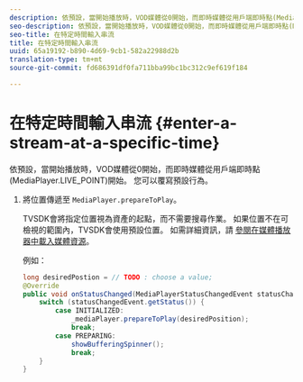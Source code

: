 ```yaml
---
description: 依預設，當開始播放時，VOD媒體從0開始，而即時媒體從用戶端即時點(MediaPlayer.LIVE_POINT)開始。 您可以覆寫預設行為。
seo-description: 依預設，當開始播放時，VOD媒體從0開始，而即時媒體從用戶端即時點(MediaPlayer.LIVE_POINT)開始。 您可以覆寫預設行為。
seo-title: 在特定時間輸入串流
title: 在特定時間輸入串流
uuid: 65a19192-b890-4d69-9cb1-582a22988d2b
translation-type: tm+mt
source-git-commit: fd686391df0fa711bba99bc1bc312c9ef619f184

---
```



# 在特定時間輸入串流 {#enter-a-stream-at-a-specific-time}

依預設，當開始播放時，VOD媒體從0開始，而即時媒體從用戶端即時點(MediaPlayer.LIVE_POINT)開始。 您可以覆寫預設行為。

1. 將位置傳遞至 `MediaPlayer.prepareToPlay`。

   TVSDK會將指定位置視為資產的起點，而不需要搜尋作業。 如果位置不在可檢視的範圍內，TVSDK會使用預設位置。 如需詳細資訊，請 [參閱在媒體播放器中載入媒體資源](../../../tvsdk-2.7-for-android/content-playback-options/mediaplayer-initialize-for-video/t-psdk-android-2.7-media-resource-load.md)。

   例如：

   ```java
   long desiredPostion = // TODO : choose a value; 
   @Override 
   public void onStatusChanged(MediaPlayerStatusChangedEvent statusChangedEvent) {   
       switch (statusChangedEvent.getStatus()) { 
           case INITIALIZED: 
               _mediaPlayer.prepareToPlay(desiredPosition); 
               break; 
           case PREPARING: 
               showBufferingSpinner(); 
               break; 
       } 
   }
   ```

